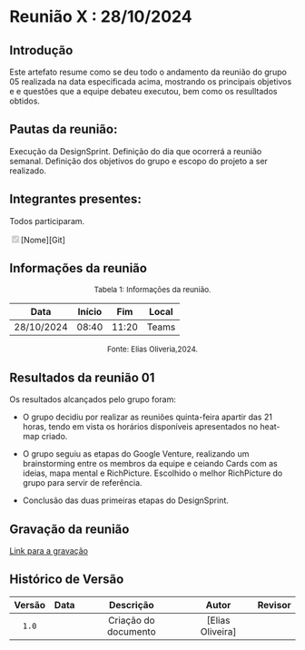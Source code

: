 
# Reunião X : 28/10/2024

## Introdução

Este artefato resume como se deu todo o andamento da reunião do grupo 05 realizada na data especificada acima, mostrando os principais objetivos e e questões que a equipe debateu executou, bem como os resulltados obtidos.


## Pautas da reunião:

Execução da DesignSprint.
Definição do dia que ocorrerá a reunião semanal. 
Definição dos objetivos do grupo e escopo do projeto a ser realizado.

## Integrantes presentes:

Todos participaram.

<label><input type="checkbox" checked disabled>[Nome][Git]</label><br>

## Informações da reunião

<font size="2" >
<p style="text-align: center"> Tabela 1: Informações da reunião. </p>
</font>
<center>
 
| Data | Início | Fim | Local |
|:-:|:-:|:-:|:-:|
| 28/10/2024  | 08:40 | 11:20  | Teams |

</center>
<font size="2" >
<p style="text-align: center"> Fonte: Elias Oliveria,2024. </p>
</font>

## Resultados da reunião 01

Os resultados alcançados pelo grupo foram:

 - O grupo decidiu por realizar as reuniões quinta-feira apartir das 21 horas, tendo em vista os horários disponíveis apresentados no heat-map criado.

- O grupo seguiu as etapas do Google Venture, realizando um brainstorming entre os membros da equipe e ceiando Cards com as ideias, mapa mental e RichPicture. Escolhido o melhor RichPicture do grupo para servir de referência.
  
- Conclusão das duas primeiras etapas do DesignSprint.


## Gravação da reunião

<!--- Disponibilizar o video e o link para o video  --->
[Link para a gravação]()

## Histórico de Versão

| Versão | Data | Descrição | Autor | Revisor
|:-:|:-:|:-:|:-:|:-:|
|`1.0`|  | Criação do documento| [Elias Oliveira]|  |
